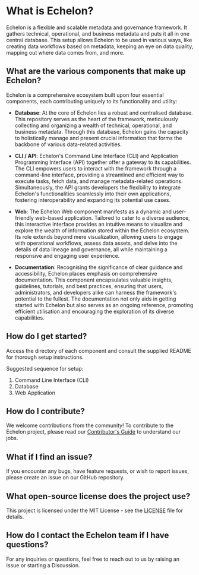 # What is Echelon?

Echelon is a flexible and scalable metadata and governance framework. It gathers technical, operational, and business metadata and puts it all in one central database. This setup allows Echelon to be used in various ways, like creating data workflows based on metadata, keeping an eye on data quality, mapping out where data comes from, and more.

## What are the various components that make up Echelon?

Echelon is a comprehensive ecosystem built upon four essential components, each contributing uniquely to its functionality and utility:

- **Database**: At the core of Echelon lies a robust and centralised database. This repository serves as the heart of the framework, meticulously collecting and organizing a wealth of technical, operational, and business metadata. Through this database, Echelon gains the capacity to holistically manage and present crucial information that forms the backbone of various data-related activities.

- **CLI / API**: Echelon's Command Line Interface (CLI) and Application Programming Interface (API) together offer a gateway to its capabilities. The CLI empowers users to interact with the framework through a command-line interface, providing a streamlined and efficient way to execute tasks, fetch data, and manage metadata-related operations. Simultaneously, the API grants developers the flexibility to integrate Echelon's functionalities seamlessly into their own applications, fostering interoperability and expanding its potential use cases.

- **Web**: The Echelon Web component manifests as a dynamic and user-friendly web-based application. Tailored to cater to a diverse audience, this interactive interface provides an intuitive means to visualize and explore the wealth of information stored within the Echelon ecosystem. Its role extends beyond mere visualization, allowing users to engage with operational workflows, assess data assets, and delve into the details of data lineage and governance, all while maintaining a responsive and engaging user experience.

- **Documentation**: Recognising the significance of clear guidance and accessibility, Echelon places emphasis on comprehensive documentation. This component encapsulates valuable insights, guidelines, tutorials, and best practices, ensuring that users, administrators, and developers alike can harness the framework's potential to the fullest. The documentation not only aids in getting started with Echelon but also serves as an ongoing reference, promoting efficient utilisation and encouraging the exploration of its diverse capabilities.

## How do I get started?

Access the directory of each component and consult the supplied README for thorough setup instructions.

Suggested sequence for setup:

1. Command Line Interface (CLI)
2. Database
3. Web Application

## How do I contribute?

We welcome contributions from the community! To contribute to the Echelon project, please read our [Contributor's Guide](CONTRIBUTING.md) to understand our jobs.

## What if I find an issue?

If you encounter any bugs, have feature requests, or wish to report issues, please create an issue on our GitHub repository.

## What open-source license does the project use?

This project is licensed under the MIT License - see the [LICENSE](LICENSE) file for details.

## How do I contact the Echelon team if I have questions?

For any inquiries or questions, feel free to reach out to us by raising an Issue or starting a Discussion.
